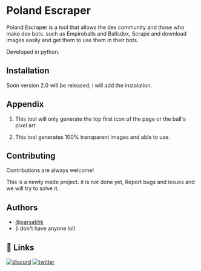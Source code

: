 
# Poland Escraper

Poland Escraper is a tool that allows the dex community and those who make dex bots. such as Empireballs and Ballsdex, Scrape and download images easily and get them to use them in their bots.

Developed in python.

## Installation

Soon version 2.0 will be released, i will add the instalation.
    
## Appendix

1. This tool will only generate the top first icon of the page or the ball's pixel art

2. This tool generates 100% transparent images and able to use.


## Contributing

Contributions are always welcome!

This is a newly made project. it is not done yet,
Report bugs and issues and we will try to solve it.



## Authors

- [@parsakhk](https://github.com/parsakhk)
- (i don't have anyone lol)


## 🔗 Links
[![discord](https://img.shields.io/badge/discord-0A66C2?style=for-the-badge&logo=discord&logoColor=white)](https://discord.gg/ykTMZywn)
[![twitter](https://img.shields.io/badge/twitter-1DA1F2?style=for-the-badge&logo=twitter&logoColor=white)](https://twitter.com/KhalalAlmonds12)

